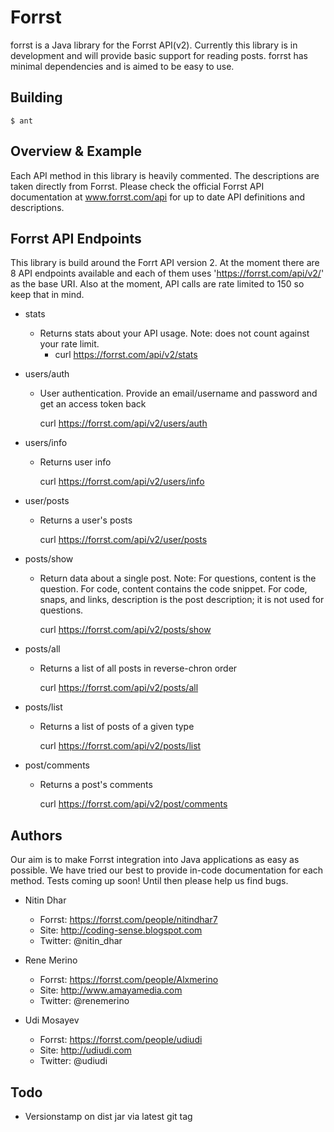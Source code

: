 Forrst
======
forrst is a Java library for the Forrst API(v2). Currently this library is in development and will provide basic support for reading posts. forrst has minimal dependencies and is aimed to be easy to use.

Building
--------
    $ ant

Overview & Example
------------------
Each API method in this library is heavily commented. The descriptions are taken directly from Forrst. Please check the official Forrst API documentation at www.forrst.com/api for up to date API definitions and descriptions.

Forrst API Endpoints
--------------------
This library is build around the Forrt API version 2. At the moment there are 8 API endpoints available and each of them uses 'https://forrst.com/api/v2/' as the base URI. Also at the moment, API calls are rate limited to 150
so keep that in mind.

- stats
  - Returns stats about your API usage. Note: does not count against your rate limit.
    - curl https://forrst.com/api/v2/stats

- users/auth
  - User authentication. Provide an email/username and password and get an access token back

    curl https://forrst.com/api/v2/users/auth

- users/info
  - Returns user info

    curl https://forrst.com/api/v2/users/info

- user/posts
  - Returns a user's posts

    curl https://forrst.com/api/v2/user/posts

- posts/show
  - Return data about a single post. Note: For questions, content is the question. For code, content contains the code snippet. For code, snaps, and links, description is the post description; it is not used for questions.

    curl https://forrst.com/api/v2/posts/show

- posts/all
  - Returns a list of all posts in reverse-chron order

    curl https://forrst.com/api/v2/posts/all

- posts/list
  - Returns a list of posts of a given type

    curl https://forrst.com/api/v2/posts/list

- post/comments
  - Returns a post's comments

    curl https://forrst.com/api/v2/post/comments

Authors
-------

Our aim is to make Forrst integration into Java applications as easy as possible. We have tried our best to provide in-code documentation for each method.
Tests coming up soon! Until then please help us find bugs.

- Nitin Dhar

  - Forrst: https://forrst.com/people/nitindhar7
  - Site: http://coding-sense.blogspot.com
  - Twitter: @nitin_dhar

- Rene Merino

  - Forrst: https://forrst.com/people/Alxmerino
  - Site: http://www.amayamedia.com
  - Twitter: @renemerino

- Udi Mosayev

  - Forrst: https://forrst.com/people/udiudi
  - Site: http://udiudi.com
  - Twitter: @udiudi

Todo
----

- Versionstamp on dist jar via latest git tag